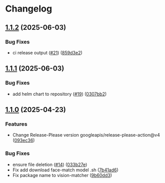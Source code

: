 # Changelog

## [1.1.2](https://github.com/2060-io/vision-matcher/compare/v1.1.1...v1.1.2) (2025-06-03)


### Bug Fixes

* ci release output ([#21](https://github.com/2060-io/vision-matcher/issues/21)) ([859d3e2](https://github.com/2060-io/vision-matcher/commit/859d3e27ae7a4e2be083d457997ee7364ffd24c5))

## [1.1.1](https://github.com/2060-io/vision-matcher/compare/v1.1.0...v1.1.1) (2025-06-03)


### Bug Fixes

* add helm chart to repository ([#19](https://github.com/2060-io/vision-matcher/issues/19)) ([0307bb2](https://github.com/2060-io/vision-matcher/commit/0307bb28397897f2456b5e65b06fc4e59c7a426a))

## [1.1.0](https://github.com/2060-io/vision-matcher/compare/v1.0.0...v1.1.0) (2025-04-23)


### Features

* Change Release-Please version googleapis/release-please-action@v4 ([093ec36](https://github.com/2060-io/vision-matcher/commit/093ec364587e3b0eff73ecd04dbd93da9f046c45))


### Bug Fixes

* ensure file deletion ([#14](https://github.com/2060-io/vision-matcher/issues/14)) ([033b27e](https://github.com/2060-io/vision-matcher/commit/033b27e88a024a19bf8843723c14b6fc3d94728a))
* Fix add download face-match model .sh ([7b41ad6](https://github.com/2060-io/vision-matcher/commit/7b41ad60e37743067361844c1c842f53569b3675))
* Fix package name to vision-matcher ([9b60dd3](https://github.com/2060-io/vision-matcher/commit/9b60dd3bd8f4bed3aae8b9f201404d5426fd9e45))

